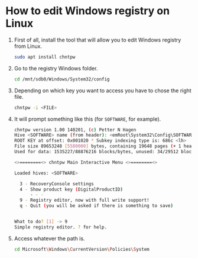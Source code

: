 # How to edit Windows registry on Linux

1. First of all, install the tool that will allow you to edit Windows registry from Linux.

    ```bash
    sudo apt install chntpw
    ```

2. Go to the registry Windows folder.

    ```bash
    cd /mnt/sdb0/Windows/System32/config
    ```

3. Depending on which key you want to access you have to chose the right file.

    ```bash
    chntpw -i <FILE>
    ```

4. It will prompt something like this (for `SOFTWARE`, for example).

    ```bash
    chntpw version 1.00 140201, (c) Petter N Hagen
    Hive <SOFTWARE> name (from header): <emRoot\System32\Config\SOFTWARE>
    ROOT KEY at offset: 0x001020 * Subkey indexing type is: 686c <lh>
    File size 89653248 [5580000] bytes, containing 19648 pages (+ 1 headerpage)
    Used for data: 1535227/88876216 blocks/bytes, unused: 34/29512 blocks/bytes.

    <>========<> chntpw Main Interactive Menu <>========<>

    Loaded hives: <SOFTWARE>

      3 - RecoveryConsole settings
      4 - Show product key (DigitalProductID)
          - - -
      9 - Registry editor, now with full write support!
      q - Quit (you will be asked if there is something to save)


    What to do? [1] -> 9
    Simple registry editor. ? for help.
    ```

5. Access whatever the path is.

    ```bash
    cd Microsoft\Windows\CurrentVersion\Policies\System
    ```
